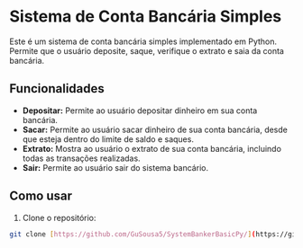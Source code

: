 # Sistema de Conta Bancária Simples

Este é um sistema de conta bancária simples implementado em Python. Permite que o usuário deposite, saque, verifique o extrato e saia da conta bancária.

## Funcionalidades

- **Depositar:** Permite ao usuário depositar dinheiro em sua conta bancária.
- **Sacar:** Permite ao usuário sacar dinheiro de sua conta bancária, desde que esteja dentro do limite de saldo e saques.
- **Extrato:** Mostra ao usuário o extrato de sua conta bancária, incluindo todas as transações realizadas.
- **Sair:** Permite ao usuário sair do sistema bancário.

## Como usar

1. Clone o repositório:

```bash
git clone [https://github.com/GuSousa5/SystemBankerBasicPy/](https://github.com/Guisousa5/SystemBankerBasicPy.git)
